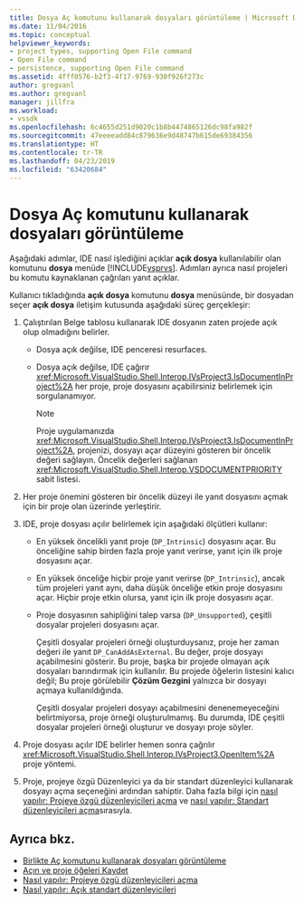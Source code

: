 ```yaml
---
title: Dosya Aç komutunu kullanarak dosyaları görüntüleme | Microsoft Docs
ms.date: 11/04/2016
ms.topic: conceptual
helpviewer_keywords:
- project types, supporting Open File command
- Open File command
- persistence, supporting Open File command
ms.assetid: 4fff0576-b2f3-4f17-9769-930f926f273c
author: gregvanl
ms.author: gregvanl
manager: jillfra
ms.workload:
- vssdk
ms.openlocfilehash: 6c4655d251d9020c1b8b4474865126dc98fa982f
ms.sourcegitcommit: 47eeeeadd84c879636e9d48747b615de69384356
ms.translationtype: HT
ms.contentlocale: tr-TR
ms.lasthandoff: 04/23/2019
ms.locfileid: "63420684"
---
```

# <a name="display-files-by-using-the-open-file-command"></a>Dosya Aç komutunu kullanarak dosyaları görüntüleme
Aşağıdaki adımlar, IDE nasıl işlediğini açıklar **açık dosya** kullanılabilir olan komutunu **dosya** menüde [!INCLUDE[vsprvs](../../code-quality/includes/vsprvs_md.md)]. Adımları ayrıca nasıl projeleri bu komutu kaynaklanan çağrıları yanıt açıklar.

 Kullanıcı tıkladığında **açık dosya** komutunu **dosya** menüsünde, bir dosyadan seçer **açık dosya** iletişim kutusunda aşağıdaki süreç gerçekleşir:

1. Çalıştırılan Belge tablosu kullanarak IDE dosyanın zaten projede açık olup olmadığını belirler.

    - Dosya açık değilse, IDE penceresi resurfaces.

    - Dosya açık değilse, IDE çağırır <xref:Microsoft.VisualStudio.Shell.Interop.IVsProject3.IsDocumentInProject%2A> her proje, proje dosyasını açabilirsiniz belirlemek için sorgulanamıyor.

        > [!NOTE]
        > Proje uygulamanızda <xref:Microsoft.VisualStudio.Shell.Interop.IVsProject3.IsDocumentInProject%2A>, projenizi, dosyayı açar düzeyini gösteren bir öncelik değeri sağlayın. Öncelik değerleri sağlanan <xref:Microsoft.VisualStudio.Shell.Interop.VSDOCUMENTPRIORITY> sabit listesi.

2. Her proje önemini gösteren bir öncelik düzeyi ile yanıt dosyasını açmak için bir proje olan üzerinde yerleştirir.

3. IDE, proje dosyası açılır belirlemek için aşağıdaki ölçütleri kullanır:

    - En yüksek öncelikli yanıt proje (`DP_Intrinsic`) dosyasını açar. Bu önceliğine sahip birden fazla proje yanıt verirse, yanıt için ilk proje dosyasını açar.

    - En yüksek önceliğe hiçbir proje yanıt verirse (`DP_Intrinsic`), ancak tüm projeleri yanıt aynı, daha düşük önceliğe etkin proje dosyasını açar. Hiçbir proje etkin olursa, yanıt için ilk proje dosyasını açar.

    - Proje dosyasının sahipliğini talep varsa (`DP_Unsupported`), çeşitli dosyalar projeleri dosyasını açar.

         Çeşitli dosyalar projeleri örneği oluşturduysanız, proje her zaman değeri ile yanıt `DP_CanAddAsExternal`. Bu değer, proje dosyayı açabilmesini gösterir. Bu proje, başka bir projede olmayan açık dosyaları barındırmak için kullanılır. Bu projede öğelerin listesini kalıcı değil; Bu proje görülebilir **Çözüm Gezgini** yalnızca bir dosyayı açmaya kullanıldığında.

         Çeşitli dosyalar projeleri dosyayı açabilmesini denenemeyeceğini belirtmiyorsa, proje örneği oluşturulmamış. Bu durumda, IDE çeşitli dosyalar projeleri örneği oluşturur ve dosyayı proje söyler.

4. Proje dosyası açılır IDE belirler hemen sonra çağrılır <xref:Microsoft.VisualStudio.Shell.Interop.IVsProject3.OpenItem%2A> proje yöntemi.

5. Proje, projeye özgü Düzenleyici ya da bir standart düzenleyici kullanarak dosyayı açma seçeneğini ardından sahiptir. Daha fazla bilgi için [nasıl yapılır: Projeye özgü düzenleyicileri açma](../../extensibility/how-to-open-project-specific-editors.md) ve [nasıl yapılır: Standart düzenleyicileri açma](../../extensibility/how-to-open-standard-editors.md)sırasıyla.

## <a name="see-also"></a>Ayrıca bkz.
- [Birlikte Aç komutunu kullanarak dosyaları görüntüleme](../../extensibility/internals/displaying-files-by-using-the-open-with-command.md)
- [Açın ve proje öğeleri Kaydet](../../extensibility/internals/opening-and-saving-project-items.md)
- [Nasıl yapılır: Projeye özgü düzenleyicileri açma](../../extensibility/how-to-open-project-specific-editors.md)
- [Nasıl yapılır: Açık standart düzenleyicileri](../../extensibility/how-to-open-standard-editors.md)